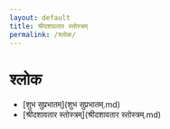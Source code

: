 ```yaml
---
layout: default
title: श्रीदशावतार स्तोस्त्रम्
permalink: /श्लोक/
---
```


# श्लोक

- [शुभ सुप्रभातम्](शुभ सुप्रभातम्.md)
- [श्रीदशावतार स्तोस्त्रम्](श्रीदशावतार स्तोस्त्रम्.md)
